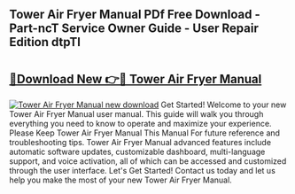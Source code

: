## Tower Air Fryer Manual PDf Free Download - Part-ncT Service Owner Guide - User Repair Edition dtpTl

# <h2><a href="http://cf10256.oget.top/?id=Tower+Air+Fryer+Manual">🔗Download New 👉🔴 Tower Air Fryer Manual</a></h2>

[![Tower Air Fryer Manual new download](https://i.imgur.com/5g1atiW.png)](http://cf10256.oget.top/?id=Tower+Air+Fryer+Manual)
Get Started! Welcome to your new Tower Air Fryer Manual user manual. This guide will walk you through everything you need to know to operate and maximize your experience. Please Keep Tower Air Fryer Manual This Manual For future reference and troubleshooting tips. Tower Air Fryer Manual advanced features include automatic software updates, customizable dashboard, multi-language support, and voice activation, all of which can be accessed and customized through the user interface. Let's Get Started! Contact us today and let us help you make the most of your new Tower Air Fryer Manual.
